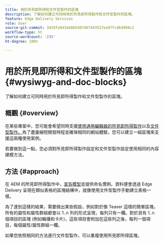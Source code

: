 ```yaml
---
title: 用於所見即所得和文件型製作的區塊
description: 了解如何建立可同時用於所見即所得製作和文件型製作的區塊。
feature: Edge Delivery Services
role: User
source-git-commit: 3419fa943eb865d87467443527ea97fcd64909c2
workflow-type: ht
source-wordcount: '235'
ht-degree: 100%

---
```



# 用於所見即所得和文件型製作的區塊 {#wysiwyg-and-doc-blocks}

了解如何建立可同時用於所見即所得製作和文件型製作的區塊。

## 概觀 {#overview}

在某些專案中，您可能會希望同時支援[使用通用編輯器的所見即所得製作](/help/edge/wysiwyg-authoring/authoring.md)以及[文件型製作。](/help/edge/docs/authoring.md)為了盡量縮短開發時程並確保相同的網站體驗，您可以建立一組區塊來支援這兩種使用案例。

若要做到這一點，您必須對所見即所得製作設定和文件型製作設定使用相同的內容建模方法。

## 方法 {#approach}

在 AEM 的所見即所得製作中，[宣告模型](/help/edge/wysiwyg-authoring/content-modeling.md)並提供命名慣例。資料便會透過 Edge Delivery 呈現在類似表格的區塊結構中，就像使用文件型製作手動建立表格一樣。

為了達到這樣的結果，需要做出某些假設，例如對於像 Teaser 這樣的簡單區塊，所有的屬性和屬性群組都會以 1..n 列的形式呈現，每列只有一欄。對於具有 1..n 個項目的區塊 (例如輪播和卡片)，這些項目會附加在這些列之後，每列一個項目，每個屬性/屬性群組一欄。

如果您依照相同的方法進行文件型製作，可以重複使用所見即所得區塊。
